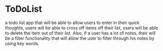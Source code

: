 # ToDoList
a todo list app that will be able to allow users to enter in their quick thoughts, users will be able to cross off items off their list, users will be able to delete the item out of their list. Also, if a user has a lot of notes, their will be a filter functionality that will allow the user to filter through his notes by using key words.
